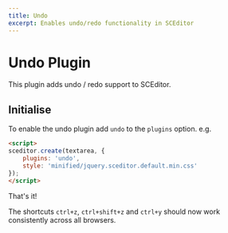```yaml
---
title: Undo
excerpt: Enables undo/redo functionality in SCEditor
---
```


# Undo Plugin <a id="undo"></a>

This plugin adds undo / redo support to SCEditor.


## Initialise <a id="initialise"></a>

To enable the undo plugin add `undo` to the `plugins` option. e.g.

```html
<script>
sceditor.create(textarea, {
	plugins: 'undo',
	style: 'minified/jquery.sceditor.default.min.css'
});
</script>
```

That's it!

The shortcuts `ctrl+z`, `ctrl+shift+z` and `ctrl+y` should now work consistently
across all browsers.
